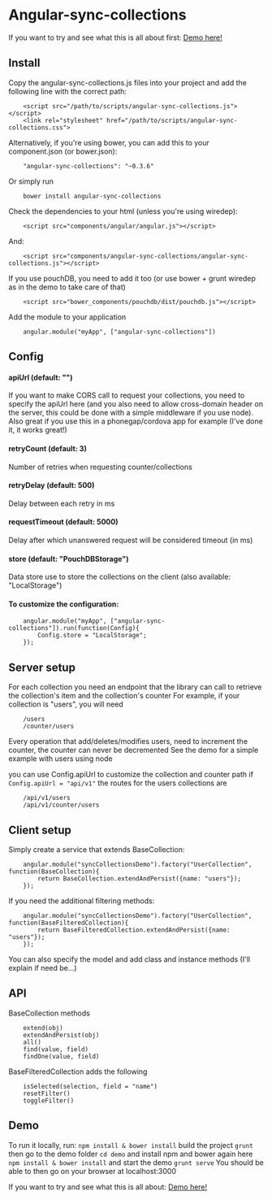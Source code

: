 Angular-sync-collections
========================

If you want to try and see what this is all about first:
[Demo here!](http://synccollection.herokuapp.com)

Install
-------

Copy the angular-sync-collections.js files into your project and add the following line with the correct path:

		<script src="/path/to/scripts/angular-sync-collections.js"></script>
		<link rel="stylesheet" href="/path/to/scripts/angular-sync-collections.css">


Alternatively, if you're using bower, you can add this to your component.json (or bower.json):

		"angular-sync-collections": "~0.3.6"

Or simply run

		bower install angular-sync-collections

Check the dependencies to your html (unless you're using wiredep):

		<script src="components/angular/angular.js"></script>

And:

		<script src="components/angular-sync-collections/angular-sync-collections.js"></script>

If you use pouchDB, you need to add it too (or use bower + grunt wiredep as in the demo to take care of that)

		<script src="bower_components/pouchdb/dist/pouchdb.js"></script>

Add the module to your application

		angular.module("myApp", ["angular-sync-collections"])

Config
------

#### 	apiUrl (default: "")
If you want to make CORS call to request your collections, you need to specify the apiUrl here (and you also need to allow cross-domain header on the server, this could be done with a simple middleware if you use node). Also great if you use this in a phonegap/cordova app for example (I've done it, it works great!)

#### retryCount (default: 3)
Number of retries when requesting counter/collections

#### retryDelay (default: 500)
Delay between each retry in ms

#### requestTimeout (default: 5000)
Delay after which unanswered request will be considered timeout (in ms)

#### store (default: "PouchDBStorage")
Data store use to store the collections on the client (also available: "LocalStorage")


#### To customize the configuration:

		angular.module("myApp", ["angular-sync-collections"]).run(function(Config){
			Config.store = "LocalStorage";	
		});


Server setup
------------

For each collection you need an endpoint that the library can call to retrieve the collection's item and the collection's counter
For example, if your collection is "users", you will need

		/users
		/counter/users

Every operation that add/deletes/modifies users, need to increment the counter, the counter can never be decremented
See the demo for a simple example with users using node

you can use Config.apiUrl to customize the collection and counter path
if `Config.apiUrl = "api/v1"` the routes for the users collections are

		/api/v1/users
		/api/v1/counter/users

Client setup
------------

Simply create a service that extends BaseCollection:

		angular.module("syncCollectionsDemo").factory("UserCollection", function(BaseCollection){
			return BaseCollection.extendAndPersist({name: "users"});
		});

If you need the additional filtering methods:

		angular.module("syncCollectionsDemo").factory("UserCollection", function(BaseFilteredCollection){
			return BaseFilteredCollection.extendAndPersist({name: "users"});
		});

You can also specify the model and add class and instance methods (I'll explain if need be...)

API
---

BaseCollection methods

		extend(obj)
		extendAndPersist(obj)
		all()
		find(value, field)
		findOne(value, field)

BaseFilteredCollection adds the following

		isSelected(selection, field = "name")
		resetFilter()
		toggleFilter()


Demo
----

To run it locally, run:
`npm install & bower install`
build the project
`grunt`
then go to the demo folder
`cd demo`
and install npm and bower again here
`npm install & bower install`
and start the demo
`grunt serve`
You should be able to then go on your browser at localhost:3000

If you want to try and see what this is all about:
[Demo here!](http://synccollection.herokuapp.com)
